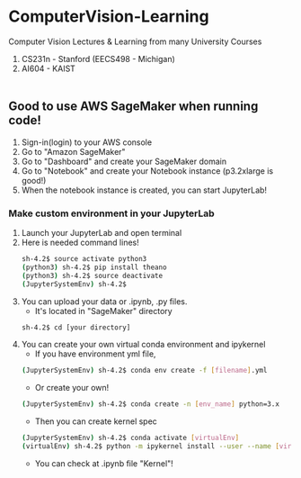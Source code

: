 # ComputerVision-Learning
Computer Vision Lectures & Learning from many University Courses 
1. CS231n - Stanford (EECS498 - Michigan)
2. AI604 - KAIST 
<br></br>

## Good to use AWS SageMaker when running code!
1. Sign-in(login) to your AWS console
2. Go to "Amazon SageMaker"
3. Go to "Dashboard" and create your SageMaker domain
4. Go to "Notebook" and create your Notebook instance (p3.2xlarge is good!)
5. When the notebook instance is created, you can start JupyterLab!

### Make custom environment in your JupyterLab
1. Launch your JupyterLab and open terminal
2. Here is needed command lines!
   ```bash
   sh-4.2$ source activate python3
   (python3) sh-4.2$ pip install theano
   (python3) sh-4.2$ source deactivate
   (JupyterSystemEnv) sh-4.2$
   ```
3. You can upload your data or .ipynb, .py files.
   - It's located in "SageMaker" directory
   ```bash
   sh-4.2$ cd [your directory]
   ```
4. You can create your own virtual conda environment and ipykernel
   - If you have environment yml file,
   ```bash
   (JupyterSystemEnv) sh-4.2$ conda env create -f [filename].yml
   ```
   - Or create your own!
   ```bash
   (JupyterSystemEnv) sh-4.2$ conda create -n [env_name] python=3.x
   ```
   - Then you can create kernel spec
   ```bash
   (JupyterSystemEnv) sh-4.2$ conda activate [virtualEnv]
   (virtualEnv) sh-4.2$ python -m ipykernel install --user --name [virtualEnv] --display-name "[displayKenrelName]"
   ```
   - You can check at .ipynb file "Kernel"!
